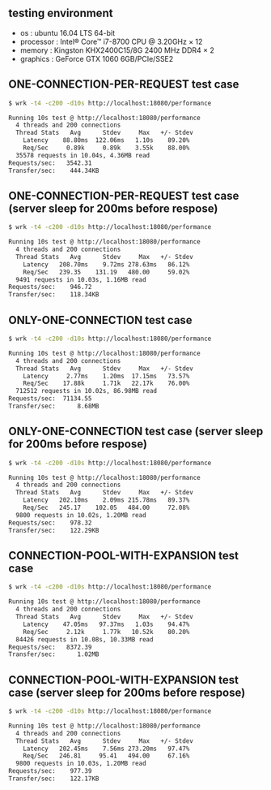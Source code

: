 ## testing environment

* os        : ubuntu 16.04 LTS 64-bit
* processor : Intel® Core™ i7-8700 CPU @ 3.20GHz × 12 
* memory    : Kingston KHX2400C15/8G 2400 MHz DDR4 × 2
* graphics  : GeForce GTX 1060 6GB/PCIe/SSE2

## ONE-CONNECTION-PER-REQUEST test case

```bash
$ wrk -t4 -c200 -d10s http://localhost:18080/performance

Running 10s test @ http://localhost:18080/performance
  4 threads and 200 connections
  Thread Stats   Avg      Stdev     Max   +/- Stdev
    Latency    88.80ms  122.06ms   1.10s    89.20%
    Req/Sec     0.89k     0.89k    3.55k    88.00%
  35578 requests in 10.04s, 4.36MB read
Requests/sec:   3542.31
Transfer/sec:    444.34KB
```

## ONE-CONNECTION-PER-REQUEST test case (server sleep for 200ms before respose)

```bash
$ wrk -t4 -c200 -d10s http://localhost:18080/performance

Running 10s test @ http://localhost:18080/performance
  4 threads and 200 connections
  Thread Stats   Avg      Stdev     Max   +/- Stdev
    Latency   208.70ms    9.72ms 278.63ms   86.12%
    Req/Sec   239.35    131.19   480.00     59.02%
  9491 requests in 10.03s, 1.16MB read
Requests/sec:    946.72
Transfer/sec:    118.34KB
```

## ONLY-ONE-CONNECTION test case

```bash
$ wrk -t4 -c200 -d10s http://localhost:18080/performance

Running 10s test @ http://localhost:18080/performance
  4 threads and 200 connections
  Thread Stats   Avg      Stdev     Max   +/- Stdev
    Latency     2.77ms    1.20ms  17.15ms   73.57%
    Req/Sec    17.88k     1.71k   22.17k    76.00%
  712512 requests in 10.02s, 86.98MB read
Requests/sec:  71134.55
Transfer/sec:      8.68MB
```

## ONLY-ONE-CONNECTION test case (server sleep for 200ms before respose)

```bash
$ wrk -t4 -c200 -d10s http://localhost:18080/performance

Running 10s test @ http://localhost:18080/performance
  4 threads and 200 connections
  Thread Stats   Avg      Stdev     Max   +/- Stdev
    Latency   202.10ms    2.09ms 215.78ms   89.37%
    Req/Sec   245.17    102.05   484.00     72.08%
  9800 requests in 10.02s, 1.20MB read
Requests/sec:    978.32
Transfer/sec:    122.29KB
```

## CONNECTION-POOL-WITH-EXPANSION test case

```bash
$ wrk -t4 -c200 -d10s http://localhost:18080/performance

Running 10s test @ http://localhost:18080/performance
  4 threads and 200 connections
  Thread Stats   Avg      Stdev     Max   +/- Stdev
    Latency    47.05ms   97.37ms   1.03s    94.47%
    Req/Sec     2.12k     1.77k   10.52k    80.20%
  84426 requests in 10.08s, 10.33MB read
Requests/sec:   8372.39
Transfer/sec:      1.02MB
```

## CONNECTION-POOL-WITH-EXPANSION test case (server sleep for 200ms before respose)

```bash
$ wrk -t4 -c200 -d10s http://localhost:18080/performance

Running 10s test @ http://localhost:18080/performance
  4 threads and 200 connections
  Thread Stats   Avg      Stdev     Max   +/- Stdev
    Latency   202.45ms    7.56ms 273.20ms   97.47%
    Req/Sec   246.81     95.41   494.00     67.16%
  9800 requests in 10.03s, 1.20MB read
Requests/sec:    977.39
Transfer/sec:    122.17KB
```
